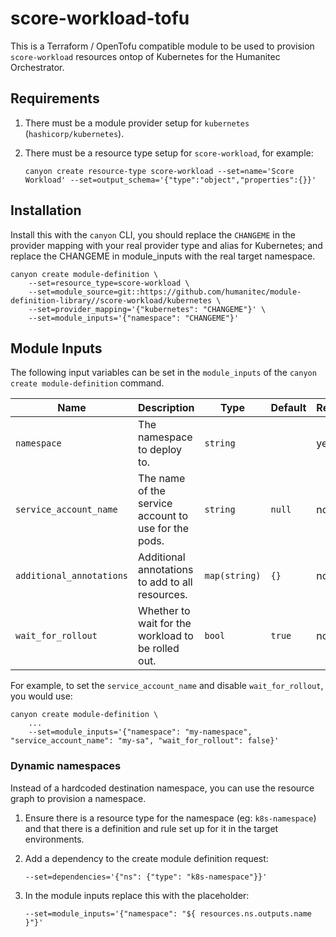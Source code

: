 # score-workload-tofu

This is a Terraform / OpenTofu compatible module to be used to provision `score-workload` resources ontop of Kubernetes for the Humanitec Orchestrator.

## Requirements

1. There must be a module provider setup for `kubernetes` (`hashicorp/kubernetes`).
2. There must be a resource type setup for `score-workload`, for example:

    ```
    canyon create resource-type score-workload --set=name='Score Workload' --set=output_schema='{"type":"object","properties":{}}'
    ```

## Installation

Install this with the `canyon` CLI, you should replace the `CHANGEME` in the provider mapping with your real provider type and alias for Kubernetes; and replace the CHANGEME in module_inputs with the real target namespace.

```shell
canyon create module-definition \
    --set=resource_type=score-workload \
    --set=module_source=git::https://github.com/humanitec/module-definition-library//score-workload/kubernetes \
    --set=provider_mapping='{"kubernetes": "CHANGEME"}' \
    --set=module_inputs='{"namespace": "CHANGEME"}'
```

## Module Inputs

The following input variables can be set in the `module_inputs` of the `canyon create module-definition` command.

| Name                     | Description                                           | Type       | Default | Required |
| ------------------------ | ----------------------------------------------------- | ---------- | ------- | -------- |
| `namespace`              | The namespace to deploy to.                           | `string`   |         | yes      |
| `service_account_name`   | The name of the service account to use for the pods.  | `string`   | `null`  | no       |
| `additional_annotations` | Additional annotations to add to all resources.       | `map(string)` | `{}`    | no       |
| `wait_for_rollout`       | Whether to wait for the workload to be rolled out.    | `bool`     | `true`  | no       |

For example, to set the `service_account_name` and disable `wait_for_rollout`, you would use:

```shell
canyon create module-definition \
    ...
    --set=module_inputs='{"namespace": "my-namespace", "service_account_name": "my-sa", "wait_for_rollout": false}'
```

### Dynamic namespaces

Instead of a hardcoded destination namespace, you can use the resource graph to provision a namespace.

1. Ensure there is a resource type for the namespace (eg: `k8s-namespace`) and that there is a definition and rule set up for it in the target environments.
2. Add a dependency to the create module definition request:

    ```
    --set=dependencies='{"ns": {"type": "k8s-namespace"}}'
    ```

3. In the module inputs replace this with the placeholder:

    ```
    --set=module_inputs='{"namespace": "${ resources.ns.outputs.name }"}'
    ```
